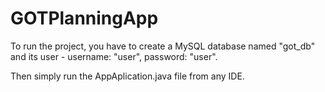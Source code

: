 # GOTPlanningApp

To run the project, you have to create a MySQL database named "got_db" and its user - username: "user", password: "user".

Then simply run the AppAplication.java file from any IDE.
